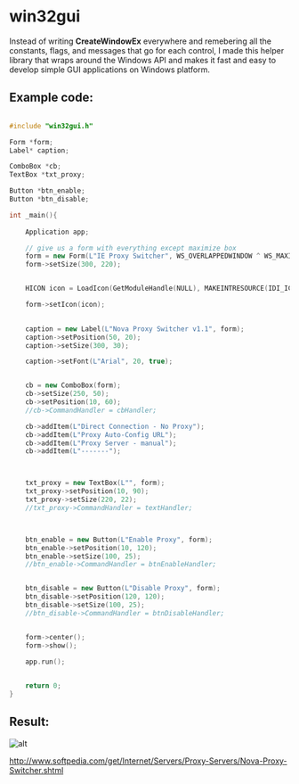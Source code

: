 # win32gui

Instead of writing **CreateWindowEx** everywhere and remebering all the constants, flags, and messages that go for each control, I made this helper library that wraps around the Windows API and makes it fast and easy to develop simple GUI applications on Windows platform.

## Example code:

```C++

#include "win32gui.h"

Form *form;
Label* caption;

ComboBox *cb;
TextBox *txt_proxy;

Button *btn_enable;
Button *btn_disable;

int _main(){
	
	Application app;

	// give us a form with everything except maximize box
	form = new Form(L"IE Proxy Switcher", WS_OVERLAPPEDWINDOW ^ WS_MAXIMIZEBOX);
	form->setSize(300, 220);


	HICON icon = LoadIcon(GetModuleHandle(NULL), MAKEINTRESOURCE(IDI_ICON1));

	form->setIcon(icon);
	

	caption = new Label(L"Nova Proxy Switcher v1.1", form);
	caption->setPosition(50, 20);
	caption->setSize(300, 30);

	caption->setFont(L"Arial", 20, true);


	cb = new ComboBox(form);
	cb->setSize(250, 50);
	cb->setPosition(10, 60);
	//cb->CommandHandler = cbHandler;

	cb->addItem(L"Direct Connection - No Proxy");
	cb->addItem(L"Proxy Auto-Config URL");
	cb->addItem(L"Proxy Server - manual");
	cb->addItem(L"-------");



	txt_proxy = new TextBox(L"", form);
	txt_proxy->setPosition(10, 90);
	txt_proxy->setSize(220, 22);
	//txt_proxy->CommandHandler = textHandler;



	btn_enable = new Button(L"Enable Proxy", form);
	btn_enable->setPosition(10, 120);
	btn_enable->setSize(100, 25);
	//btn_enable->CommandHandler = btnEnableHandler;


	btn_disable = new Button(L"Disable Proxy", form);
	btn_disable->setPosition(120, 120);
	btn_disable->setSize(100, 25);
	//btn_disable->CommandHandler = btnDisableHandler;


	form->center();
	form->show();

	app.run();
	

	return 0;
}

```


## Result:
![alt](http://i.imgur.com/U4uuZz8.png)

http://www.softpedia.com/get/Internet/Servers/Proxy-Servers/Nova-Proxy-Switcher.shtml
